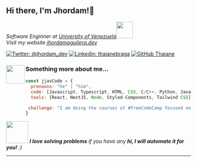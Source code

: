 <h2> Hi there, I'm Jhordam!👋</h2>
<p><em>Software Enginner at <a href="https://www.uneg.edu.ve/">University of Venezuela</a><img src="https://media.giphy.com/media/MEuxS23L69pnTsANjX/giphy.gif" width="45"></br>Visit my website <a href="https://dynamic-stroopwafel-836cc3.netlify.app/#sec4">jhordamaguilera.dev</a><img> 
</em></p>

[![Twitter: @jhordam_dev](https://img.shields.io/twitter/follow/jhordam_dev?style=social)](https://twitter.com/jhordam_dev)
[![Linkedin: thaianebraga](https://img.shields.io/badge/-jhordam.dev-blue?style=flat-square&logo=Linkedin&logoColor=white&link=https://www.linkedin.com/in/jhordam.dev/)](https://www.linkedin.com/in/jhordam-aguilera-b2804320a/)
[![GitHub Thaiane](https://img.shields.io/github/followers/jjavCode?label=follow&style=social)](https://github.com/jjavCode)


### <img src="https://media.giphy.com/media/ksE9feSa2b4V2GYwY4/giphy.gif" width="50" height="50" align="left"> Something more about me...  

```javascript
const jjavCode = {
  pronouns: "he" | "him",
  code: [Javascript, Typescript, HTML, CSS, C/C++, Python, Java, Rust, PHP],
  tools: [React, NextJS, Node, Styled-Components, Tailwind CSS],

 challenge: "I am doing the courses of #FreeCodeCamp focused on JavaScript algoritms and data structures, Backend development and API"
}
```

<img src="https://media.giphy.com/media/LnQjpWaON8nhr21vNW/giphy.gif" width="60"> <em><b>I love solving problems</b>  if you have any <b>hi, I will automate it for you!</b> :)</em>

---
